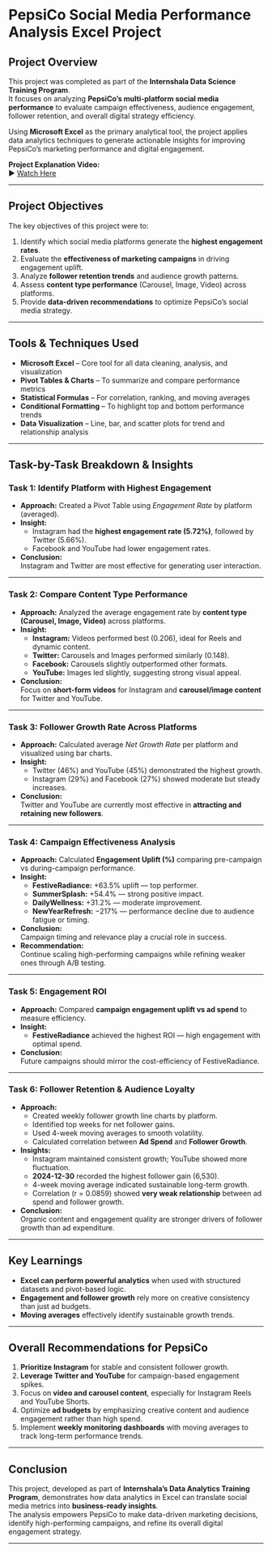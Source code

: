 # PepsiCo Social Media Performance Analysis Excel Project

## Project Overview  
This project was completed as part of the **Internshala Data Science Training Program**.  
It focuses on analyzing **PepsiCo’s multi-platform social media performance** to evaluate campaign effectiveness, audience engagement, follower retention, and overall digital strategy efficiency.  

Using **Microsoft Excel** as the primary analytical tool, the project applies data analytics techniques to generate actionable insights for improving PepsiCo’s marketing performance and digital engagement.  

**Project Explanation Video:**  
▶ [Watch Here](https://drive.google.com/file/d/1L4MBCZcMm74piS-eFx4BO-Xvi0JaliLb/view?usp=sharing)

---

## Project Objectives  
The key objectives of this project were to:  
1. Identify which social media platforms generate the **highest engagement rates**.  
2. Evaluate the **effectiveness of marketing campaigns** in driving engagement uplift.  
3. Analyze **follower retention trends** and audience growth patterns.  
4. Assess **content type performance** (Carousel, Image, Video) across platforms.  
5. Provide **data-driven recommendations** to optimize PepsiCo’s social media strategy.  

---

## Tools & Techniques Used  
- **Microsoft Excel** – Core tool for all data cleaning, analysis, and visualization  
- **Pivot Tables & Charts** – To summarize and compare performance metrics  
- **Statistical Formulas** – For correlation, ranking, and moving averages  
- **Conditional Formatting** – To highlight top and bottom performance trends  
- **Data Visualization** – Line, bar, and scatter plots for trend and relationship analysis  

---

## Task-by-Task Breakdown & Insights  

### **Task 1: Identify Platform with Highest Engagement**
- **Approach:** Created a Pivot Table using *Engagement Rate* by platform (averaged).  
- **Insight:**  
  - Instagram had the **highest engagement rate (5.72%)**, followed by Twitter (5.66%).  
  - Facebook and YouTube had lower engagement rates.  
- **Conclusion:**  
  Instagram and Twitter are most effective for generating user interaction.  

---

### **Task 2: Compare Content Type Performance**
- **Approach:** Analyzed the average engagement rate by **content type (Carousel, Image, Video)** across platforms.  
- **Insight:**  
  - **Instagram:** Videos performed best (0.206), ideal for Reels and dynamic content.  
  - **Twitter:** Carousels and Images performed similarly (0.148).  
  - **Facebook:** Carousels slightly outperformed other formats.  
  - **YouTube:** Images led slightly, suggesting strong visual appeal.  
- **Conclusion:**  
  Focus on **short-form videos** for Instagram and **carousel/image content** for Twitter and YouTube.  

---

### **Task 3: Follower Growth Rate Across Platforms**
- **Approach:** Calculated average *Net Growth Rate* per platform and visualized using bar charts.  
- **Insight:**  
  - Twitter (46%) and YouTube (45%) demonstrated the highest growth.  
  - Instagram (29%) and Facebook (27%) showed moderate but steady increases.  
- **Conclusion:**  
  Twitter and YouTube are currently most effective in **attracting and retaining new followers**.  

---

### **Task 4: Campaign Effectiveness Analysis**
- **Approach:** Calculated **Engagement Uplift (%)** comparing pre-campaign vs during-campaign performance.  
- **Insight:**  
  - **FestiveRadiance:** +63.5% uplift — top performer.  
  - **SummerSplash:** +54.4% — strong positive impact.  
  - **DailyWellness:** +31.2% — moderate improvement.  
  - **NewYearRefresh:** −217% — performance decline due to audience fatigue or timing.  
- **Conclusion:**  
  Campaign timing and relevance play a crucial role in success.  
- **Recommendation:**  
  Continue scaling high-performing campaigns while refining weaker ones through A/B testing.  

---

### **Task 5: Engagement ROI**
- **Approach:** Compared **campaign engagement uplift vs ad spend** to measure efficiency.  
- **Insight:**  
  - **FestiveRadiance** achieved the highest ROI — high engagement with optimal spend.  
- **Conclusion:**  
  Future campaigns should mirror the cost-efficiency of FestiveRadiance.  

---

### **Task 6: Follower Retention & Audience Loyalty**
- **Approach:**  
  - Created weekly follower growth line charts by platform.  
  - Identified top weeks for net follower gains.  
  - Used 4-week moving averages to smooth volatility.  
  - Calculated correlation between **Ad Spend** and **Follower Growth**.  
- **Insights:**  
  - Instagram maintained consistent growth; YouTube showed more fluctuation.  
  - **2024-12-30** recorded the highest follower gain (6,530).  
  - 4-week moving average indicated sustainable long-term growth.  
  - Correlation (r = 0.0859) showed **very weak relationship** between ad spend and follower growth.  
- **Conclusion:**  
  Organic content and engagement quality are stronger drivers of follower growth than ad expenditure.  

---

## Key Learnings  
- **Excel can perform powerful analytics** when used with structured datasets and pivot-based logic.  
- **Engagement and follower growth** rely more on creative consistency than just ad budgets.  
- **Moving averages** effectively identify sustainable growth trends.  

---

## Overall Recommendations for PepsiCo  
1. **Prioritize Instagram** for stable and consistent follower growth.  
2. **Leverage Twitter and YouTube** for campaign-based engagement spikes.  
3. Focus on **video and carousel content**, especially for Instagram Reels and YouTube Shorts.  
4. Optimize **ad budgets** by emphasizing creative content and audience engagement rather than high spend.  
5. Implement **weekly monitoring dashboards** with moving averages to track long-term performance trends.  

---

## Conclusion  
This project, developed as part of **Internshala’s Data Analytics Training Program**, demonstrates how data analytics in Excel can translate social media metrics into **business-ready insights**.  
The analysis empowers PepsiCo to make data-driven marketing decisions, identify high-performing campaigns, and refine its overall digital engagement strategy.  

---
